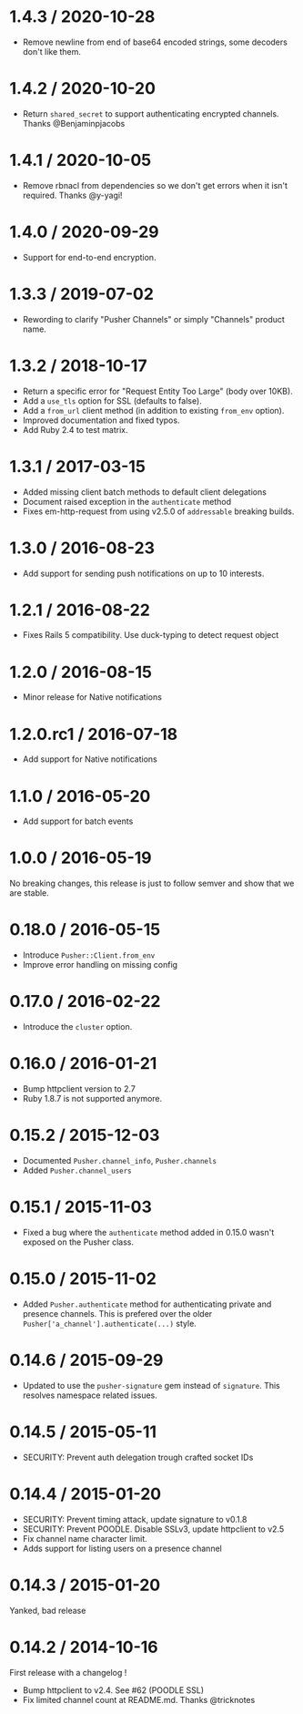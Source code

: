 1.4.3 / 2020-10-28
==================

  * Remove newline from end of base64 encoded strings, some decoders don't like
    them.

1.4.2 / 2020-10-20
==================

  * Return `shared_secret` to support authenticating encrypted channels. Thanks
    @Benjaminpjacobs

1.4.1 / 2020-10-05
==================

  * Remove rbnacl from dependencies so we don't get errors when it isn't
    required. Thanks @y-yagi!

1.4.0 / 2020-09-29
==================

  * Support for end-to-end encryption.

1.3.3 / 2019-07-02
==================

  * Rewording to clarify "Pusher Channels" or simply "Channels" product name.

1.3.2 / 2018-10-17
==================

  * Return a specific error for "Request Entity Too Large" (body over 10KB).
  * Add a `use_tls` option for SSL (defaults to false).
  * Add a `from_url` client method (in addition to existing `from_env` option).
  * Improved documentation and fixed typos.
  * Add Ruby 2.4 to test matrix.

1.3.1 / 2017-03-15
==================

  * Added missing client batch methods to default client delegations
  * Document raised exception in the `authenticate` method
  * Fixes em-http-request from using v2.5.0 of `addressable` breaking builds.

1.3.0 / 2016-08-23
==================

  * Add support for sending push notifications on up to 10 interests.

1.2.1 / 2016-08-22
==================

  * Fixes Rails 5 compatibility. Use duck-typing to detect request object

1.2.0 / 2016-08-15
==================

  * Minor release for Native notifications

1.2.0.rc1 / 2016-07-18
==================

  * Add support for Native notifications

1.1.0 / 2016-05-20
==================

  * Add support for batch events

1.0.0 / 2016-05-19
==================

No breaking changes, this release is just to follow semver and show that we
are stable.

0.18.0 / 2016-05-15
==================

  * Introduce `Pusher::Client.from_env`
  * Improve error handling on missing config

0.17.0 / 2016-02-22
==================

  * Introduce the `cluster` option.

0.16.0 / 2016-01-21
==================

  * Bump httpclient version to 2.7
  * Ruby 1.8.7 is not supported anymore.

0.15.2 / 2015-12-03
==================

  * Documented `Pusher.channel_info`, `Pusher.channels`
  * Added `Pusher.channel_users`

0.15.1 / 2015-11-03
==================

  * Fixed a bug where the `authenticate` method added in 0.15.0 wasn't exposed on the Pusher class.

0.15.0 / 2015-11-02
==================

  * Added `Pusher.authenticate` method for authenticating private and presence channels.
    This is prefered over the older `Pusher['a_channel'].authenticate(...)` style.

0.14.6 / 2015-09-29
==================
  * Updated to use the `pusher-signature` gem instead of `signature`.
    This resolves namespace related issues.

0.14.5 / 2015-05-11
==================

  * SECURITY: Prevent auth delegation trough crafted socket IDs

0.14.4 / 2015-01-20
==================

  * SECURITY: Prevent timing attack, update signature to v0.1.8
  * SECURITY: Prevent POODLE. Disable SSLv3, update httpclient to v2.5
  * Fix channel name character limit.
  * Adds support for listing users on a presence channel

0.14.3 / 2015-01-20
==================

Yanked, bad release

0.14.2 / 2014-10-16
==================

First release with a changelog !

  * Bump httpclient to v2.4. See #62 (POODLE SSL)
  * Fix limited channel count at README.md. Thanks @tricknotes
